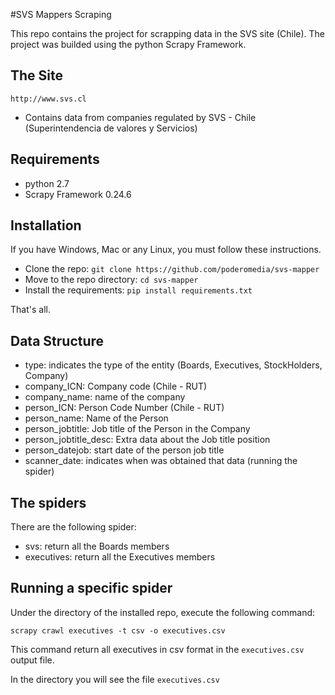 #SVS Mappers Scraping

This repo contains the project for scrapping data in the SVS site (Chile).
The project was builded using the python Scrapy Framework.

## The Site

``http://www.svs.cl``
* Contains data from companies regulated by SVS - Chile (Superintendencia de valores y Servicios) 

## Requirements

* python 2.7
* Scrapy Framework 0.24.6

## Installation

If you have Windows, Mac or any Linux, you must follow these instructions.
* Clone the repo: ``git clone https://github.com/poderomedia/svs-mapper``
* Move to the repo directory: ``cd svs-mapper``
* Install the requirements: ``pip install requirements.txt``

That's all. 

## Data Structure

* type: indicates the type of the entity (Boards, Executives, StockHolders, Company)
* company_ICN: Company code (Chile - RUT)
* company_name: name of the company
* person_ICN: Person Code Number (Chile - RUT)
* person_name: Name of the Person
* person_jobtitle: Job title of the Person in the Company
* person_jobtitle_desc: Extra data about the Job title position
* person_datejob: start date of the person job title
* scanner_date: indicates when was obtained that data (running the spider)

## The spiders

There are the following spider:
* svs: return all the Boards members
* executives: return all the Executives members


## Running a specific spider

Under the directory of the installed repo, execute the following command:

``scrapy crawl executives -t csv -o executives.csv``

This command return all executives in csv format in the ``executives.csv`` output file.

 In the directory you will see the file ``executives.csv``